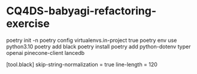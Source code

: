 # CQ4DS-babyagi-refactoring-exercise

poetry init -n
poetry config virtualenvs.in-project true
poetry env use python3.10
poetry add black
poetry install
poetry add python-dotenv typer openai pinecone-client lancedb

[tool.black]
skip-string-normalization = true
line-length = 120
